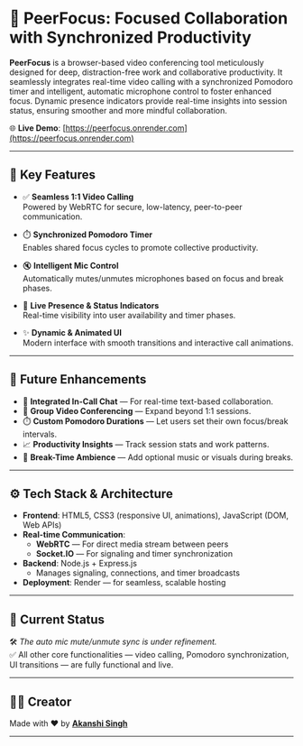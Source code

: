 # 🎯 PeerFocus: Focused Collaboration with Synchronized Productivity

**PeerFocus** is a browser-based video conferencing tool meticulously designed for deep, distraction-free work and collaborative productivity. It seamlessly integrates real-time video calling with a synchronized Pomodoro timer and intelligent, automatic microphone control to foster enhanced focus. Dynamic presence indicators provide real-time insights into session status, ensuring smoother and more mindful collaboration.

🌐 **Live Demo**: [https://peerfocus.onrender.com](https://peerfocus.onrender.com)

---

## 🚀 Key Features

- ✅ **Seamless 1:1 Video Calling**  
  Powered by WebRTC for secure, low-latency, peer-to-peer communication.

- ⏱️ **Synchronized Pomodoro Timer**  
  Enables shared focus cycles to promote collective productivity.

- 🔇 **Intelligent Mic Control**  
  Automatically mutes/unmutes microphones based on focus and break phases.

- 👀 **Live Presence & Status Indicators**  
  Real-time visibility into user availability and timer phases.

- ✨ **Dynamic & Animated UI**  
  Modern interface with smooth transitions and interactive call animations.

---

## 🧠 Future Enhancements

- 💬 **Integrated In-Call Chat** — For real-time text-based collaboration.  
- 👥 **Group Video Conferencing** — Expand beyond 1:1 sessions.  
- ⏱️ **Custom Pomodoro Durations** — Let users set their own focus/break intervals.  
- 📈 **Productivity Insights** — Track session stats and work patterns.  
- 🎵 **Break-Time Ambience** — Add optional music or visuals during breaks.

---

## ⚙️ Tech Stack & Architecture

- **Frontend**: HTML5, CSS3 (responsive UI, animations), JavaScript (DOM, Web APIs)  
- **Real-time Communication**:  
  - **WebRTC** — For direct media stream between peers  
  - **Socket.IO** — For signaling and timer synchronization  
- **Backend**: Node.js + Express.js  
  - Manages signaling, connections, and timer broadcasts  
- **Deployment**: Render — for seamless, scalable hosting

---

## 📌 Current Status

🛠️ *The auto mic mute/unmute sync is under refinement.*  
✅ All other core functionalities — video calling, Pomodoro synchronization, UI transitions — are fully functional and live.

---

## 🙋‍♀️ Creator

Made with ❤️ by **[Akanshi Singh](https://github.com/akanshii15)**

---

